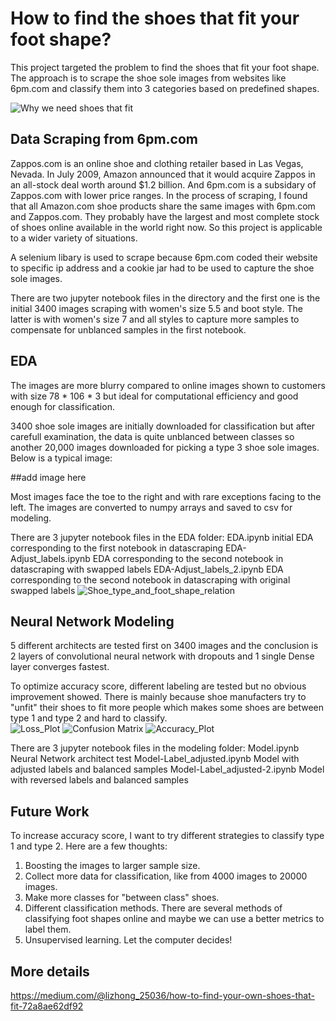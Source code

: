 # How to find the shoes that fit your foot shape?

This project targeted the problem to find the shoes that fit your foot shape. The approach is to scrape the shoe sole images from websites like 6pm.com and classify them into 3 categories based on predefined shapes.

![Why we need shoes that fit](https://github.com/cresole/Shoe_classification/05_Assets/Why_do_we_need_shoes_that_fit.png)

## Data Scraping from 6pm.com
Zappos.com is an online shoe and clothing retailer based in Las Vegas, Nevada. In July 2009, Amazon announced that it would acquire Zappos in an all-stock deal worth around $1.2 billion. And 6pm.com is a subsidary of Zappos.com with lower price ranges. In the process of scraping, I found that all Amazon.com shoe products share the same images with 6pm.com and Zappos.com. They probably have the largest and most complete stock of shoes online available in the world right now. So this project is applicable to a wider variety of situations. 

A selenium libary is used to scrape because 6pm.com coded their website to specific ip address and a cookie jar had to be used to capture the shoe sole images. 

There are two jupyter notebook files in the directory and the first one is the initial 3400 images scraping with women's size 5.5 and boot style. The latter is with women's size 7 and all styles to capture more samples to compensate for unblanced samples in the first notebook.


## EDA
The images are more blurry compared to online images shown to customers with size 78 * 106 * 3 but ideal for computational efficiency and good enough for classification.

3400 shoe sole images are initially downloaded for classification but after carefull examination, the data 
is quite unblanced between classes so another 20,000 images downloaded for picking a type 3 shoe sole images. Below is a typical image:

##add image here

Most images face the toe to the right and with rare exceptions facing to the left. The images are converted to numpy arrays and saved to csv for modeling. 

There are 3 jupyter notebook files in the EDA folder:
                EDA.ipynb             initial EDA corresponding to the first notebook in datascraping
  EDA-Adjust_labels.ipynb	          EDA corresponding to the second notebook in datascraping with swapped labels
EDA-Adjust_labels_2.ipynb	          EDA corresponding to the second notebook in datascraping with original swapped labels
![Shoe_type_and_foot_shape_relation](https://github.com/cresole/Shoe_classification/05_Assets/Shoe_type_and_foot_shape_relation.png)


## Neural Network Modeling
5 different architects are tested first on 3400 images and the conclusion is 2 layers of convolutional neural network with dropouts and 1 single Dense layer converges fastest. 

To optimize accuracy score, different labeling are tested but no obvious improvement showed. There is mainly because shoe manufacters try to "unfit" their shoes to fit more people which makes some shoes are between type 1 and type 2 and hard to classify.  
![Loss_Plot](https://github.com/cresole/Shoe_classification/05_Assets/Loss_Model_3_adjust.png)
![Confusion Matrix](https://github.com/cresole/Shoe_classification/05_Assets/CM_Model_3_adjust.png)
![Accuracy_Plot](https://github.com/cresole/Shoe_classification/05_Assets/Accuracy_Model_3_adjust.png)

There are 3 jupyter notebook files in the modeling folder:
Model.ipynb       Neural Network architect test
Model-Label_adjusted.ipynb      Model with adjusted labels and balanced samples
Model-Label_adjusted-2.ipynb    Model with reversed labels and balanced samples


## Future Work
To increase accuracy score, I want to try different strategies to classify type 1 and type 2. Here are a few thoughts:
1. Boosting the images to larger sample size.
2. Collect more data for classification, like from 4000 images to 20000 images.
3. Make more classes for "between class" shoes.
4. Different classification methods. There are several methods of classifying foot shapes online and maybe we can use a better metrics to label them.
5. Unsupervised learning. Let the computer decides!

## More details
https://medium.com/@lizhong_25036/how-to-find-your-own-shoes-that-fit-72a8ae62df92


